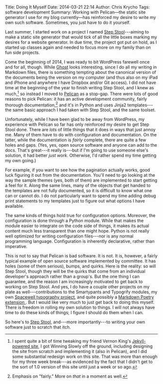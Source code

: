 Title: Doing It Myself
Date: 2014-03-21 22:14
Author: Chris Krycho
Tags: software development
Summary: Working with Pelican&mdash;the static site generator I use for my blog currently&mdash;has reinforced my desire to write my own such software. Sometimes, you just have to do it yourself.

Last summer, I started work on a project I named [Step Stool][ss]---aiming to
make a static site generator that would tick of all the little boxes marking my
desires for a website generator. In due time, the project got put on hold, as I
started up classes again and needed to focus more on my family than on fun side
projects.

Come the beginning of 2014, I was ready to bit WordPress farewell once and for
all, though. While [Ghost][ghost] looks interesting, since I do all my writing
in Markdown files, there is something tempting about the canonical version of
the documents being the version on my computer (and thus also on my iPad and
iPhone and anywhere I have Dropbox and/or Git access). I did not have time at
the beginning of the year to finish writing Step Stool, and I knew as much,[^1]
so instead I moved to [Pelican][pelican] as a stop-gap. There were lots of good
reasons to pick Pelican: it has an active development community, fairly thorough
documentation,[^2] and it's in Python and uses Jinja2 templates---the same basic
approach I had taken with Step Stool, and the same toolset.

Unfortunately, while I have been glad to be away from WordPress, my experience
with Pelican so far has only reinforced my desire to get Step Stool done. There
are *lots* of little things that it does in ways that just annoy me. Many of
them have to do with configuration and documentation. On the latter, while the
documentation is *fairly* complete, there are quite a few holes and gaps. (Yes,
yes, open source software and anyone can add to the docs. That's great---it
really is---but if I'm going to use someone else's solution, it had better *just
work*. Otherwise, I'd rather spend my time getting my own going.)

For example, if you want to see how the pagination actually works, good luck
figuring it out from the documentation. You'll need to go looking at the way the
sample themes (yes, both of them) are implemented to start getting a feel for
it. Along the same lines, many of the objects that get handed to the templates
are not fully documented, so it is difficult to know what one can or cannot do.
I do not particularly want to spend my time adding debug print statements to my
templates just to figure out what options I have available.

The same kinds of things hold true for configuration options. Moreover, the
configuration is done through a Python module. While that makes the module
easier to integrate on the code side of things, it makes its actual content much
less transparent than one might hope. Python is not really well optimized for
writing configuration files---nor is any normal programming language.
Configuration is inherently declarative, rather than imperative.

This is not to say that Pelican is bad software. It is not. It is, however, a
fairly typical example of open source software implemented by committee. It has
holes (some of them serious), bumps, and quirks. Here is the reality: so will
Step Stool, though they will be the quirks that come from an individual
developer's approach rather than a group's. But the one thing I can guarantee,
and the reason I am increasingly motivated to get back to working on Step Stool.
And yes, I do have a couple other projects on my plate as well---contributions
to the Smartypants and Typogrify modules, my own [Spacewell typography project][spacewell],
and quite possibly a [Markdown Poetry extension ][md-poetry]. But I would like
very much to just get back to doing this myself. There is freedom in rolling my
own solution to things. I will not always have time to do these kinds of things; 
I figure I should do them when I can.

So here's to [Step Stool][ss], and---more importantly---to writing your own
software just to scratch that itch.

[ss]: http://step-stool.io
[ghost]: https://ghost.org
[pelican]: http://docs.getpelican.com/en/3.3.0/
[spacewell]: https://bitbucket.org/chriskrycho/spacewell
[md-poetry]: https://bitbucket.org/chriskrycho/markdown-poetry/

[^1]: I spent quite a bit of time tweaking my friend Vernon King's [Jekyll-powered site](http://www.vernonking.org), I got Winning Slowly off the ground,
including designing the site from scratch and implementing it (also in Pelican),
and I did some substantial redesign work on this site. That was more than enough
for my three week break---as evidenced by the fact that I didn't get to the sort
of 1.0 version of this site until just a week or so ago.

[^2]: Emphasis on "fairly." More on *that* in a moment as well.